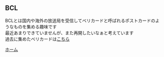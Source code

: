 ## BCL
BCLとは国内や海外の放送局を受信してベリカードと呼ばれるポストカードのようなものを集める趣味です  
最近あまりできていませんが、また再開したいなぁと考えています  
過去に集めたベリカードは[こちら](https://jj1guj.github.io/bcl/card_got)  

 [ホーム](https://jj1guj.github.io)

